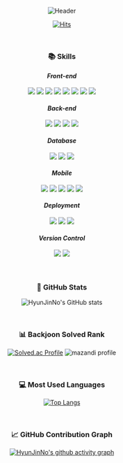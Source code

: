 <div align="center">

  ![Header](https://capsule-render.vercel.app/api?type=waving&color=0:feac5e,50:c779d0,100:4bc0c8&height=220&text=HyunJinNo's%20GitHub&fontSize=50&fontColor=FFFFFF)  

  [![Hits](https://hits.seeyoufarm.com/api/count/incr/badge.svg?url=https%3A%2F%2Fgithub.com%2FHyunJinNo&count_bg=%2379C83D&title_bg=%23555555&icon=&icon_color=%23E7E7E7&title=hits&edge_flat=false)](https://hits.seeyoufarm.com)

  <br />
  <h3>📚 Skills</h3>
  <h4><b><i>Front-end</i></b></h4>
  <img src="https://img.shields.io/badge/HTML5-E34F26?style=flat-square&logo=html5&logoColor=white"/>
  <img src="https://img.shields.io/badge/CSS3-1572B6?style=flat-square&logo=css3&logoColor=white"/>
  <img src="https://img.shields.io/badge/JavaScript-F7DF1E? style=flat-square&logo=JavaScript&logoColor=FFFFFF"/> 
  <img src="https://img.shields.io/badge/TypeScript-3178C6?style=flat-square&logo=Typescript&logoColor=white"/>
  <img src="https://img.shields.io/badge/Sass-CC6699?style=flat-square&logo=Sass&logoColor=white"/>
  <img src="https://img.shields.io/badge/React-%2320232a.svg?style=flat-square&logo=react&logoColor=%2361DAFB"/>
  <img src="https://img.shields.io/badge/Next.js-000000?style=flat-square&logo=Next.js&logoColor=white"/>
  <img src="https://img.shields.io/badge/Redux-%23593d88.svg?style=flat-square&logo=redux&logoColor=white" />
  <h4><b><i>Back-end</i></b></h4>
  <img src="https://img.shields.io/badge/Node.js-339933?style=flat-square&logo=Node.js&logoColor=white"/>
  <img src="https://img.shields.io/badge/Express-000000?style=flat-square&logo=Express&logoColor=white"/>
  <img src="https://img.shields.io/badge/Python-3776AB?style=flat-square&logo=Python&logoColor=FFFFFF"/>
  <img src="https://img.shields.io/badge/Flask-000000?style=flat-square&logo=Flask&logoColor=FFFFFF"/>
  <h4><b><i>Database</i></b></h4>
  <img src="https://img.shields.io/badge/MySQL-4479A1?style=flat-square&logo=MySQL&logoColor=FFFFFF"/>
  <img src="https://img.shields.io/badge/MariaDB-003545?style=flat-square&logo=MariaDB&logoColor=FFFFFF"/>
  <img src="https://img.shields.io/badge/Firebase-FFCA28?style=flat-square&logo=Firebase&logoColor=FFFFFF"/>
  <h4><b><i>Mobile</i></b></h4>
  <img src="https://img.shields.io/badge/Android-3DDC84?style=flat-square&logo=Android&logoColor=FFFFFF"/>
  <img src="https://img.shields.io/badge/Kotlin-7F52FF?style=flat-square&logo=Kotlin&logoColor=FFFFFF"/>
  <img src="https://img.shields.io/badge/Java-%23ED8B00.svg?style=flat-square&logo=openjdk&logoColor=white" />
  <img src="https://img.shields.io/badge/Flutter-02569B?style=flat-square&logo=Flutter&logoColor=FFFFFF"/>
  <img src="https://img.shields.io/badge/Dart-0175C2?style=flat-square&logo=Dart&logoColor=FFFFFF"/>
  <h4><b><i>Deployment</i></b></h4>
  <img src="https://img.shields.io/badge/Raspberry Pi-A22846?style=flat-square&logo=Raspberry Pi&logoColor=FFFFFF"/>
  <img src="https://img.shields.io/badge/Amazon EC2-FF9900?style=flat-square&logo=amazonec2&logoColor=white"/>
  <img src="https://img.shields.io/badge/Vercel-000000?style=flat-square&logo=Vercel&logoColor=white"/>    
  <h4><b><i>Version Control</i></b></h4>
  <img src="https://img.shields.io/badge/Git-F05032?style=flat-square&logo=git&logoColor=white"/>
  <img src="https://img.shields.io/badge/GitHub-181717?style=flat-square&logo=GitHub&logoColor=white"/>

  <br>
  <br>
  <br>
  <h3>👤 GitHub Stats </h3>
  
  ![HyunJinNo's GitHub stats](https://github-readme-stats.vercel.app/api?username=HyunJinNo&show_icons=true&bg_color=90,38C3E2,DFE9C7,ffffff&text_color=ffffff&title_color=ffffff&icon_color=ffffff)

  <br />
  <h3>📊 Backjoon Solved Rank </h3>

  [![Solved.ac Profile](http://mazassumnida.wtf/api/v2/generate_badge?boj=hyunjinno)](https://solved.ac/hyunjinno/)
  ![mazandi profile](http://mazandi.herokuapp.com/api?handle=hyunjinno&theme=warm)
  

  <br />
  <h3>💻 Most Used Languages </h3>

  [![Top Langs](https://github-readme-stats.vercel.app/api/top-langs/?username=HyunJinNo&langs_count=10&theme=shadow_blue)](https://github.com/HyunJinNo/github-readme-stats)


  <br />
  <h3>📈 GitHub Contribution Graph </h3> 
  
  [![HyunJinNo's github activity graph](https://github-readme-activity-graph.vercel.app/graph?username=HyunJinNo&theme=minimal&bg_color=f0fffd)](https://github.com/HyunJinNo/github-readme-activity-graph)
</div>

<!---
HyunJinNo/HyunJinNo is a ✨ special ✨ repository because its `README.md` (this file) appears on your GitHub profile.
You can click the Preview link to take a look at your changes.
--->
